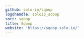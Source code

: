 ```yaml
---
github: solo-io/sqoop
logohandle: soloio_sqoop
sort: sqoop
title: Sqoop
website: 'https://sqoop.solo.io/'
---
```


